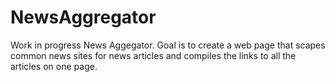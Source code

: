 # NewsAggregator

Work in progress News Aggegator. Goal is to create a web page that scapes common news sites for news articles and compiles the links to all the articles on one page.
